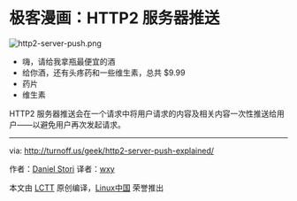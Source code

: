 极客漫画：HTTP2 服务器推送
===============

![http2-server-push.png](https://raw.githubusercontent.com/LCTT/comic/master/turnoff.us/http2-server-push/http2-server-push.png)

- 嗨，请给我拿瓶最便宜的酒
- 给你酒，还有头疼药和一些维生素，总共 $9.99 
- 药片 
- 维生素

HTTP2 服务器推送会在一个请求中将用户请求的内容及相关内容一次性推送给用户——以避免用户再次发起请求。

---
via: http://turnoff.us/geek/http2-server-push-explained/

作者：[Daniel Stori][a]
译者：[wxy](https://github.com/wxy)

本文由 [LCTT](https://github.com/LCTT/TranslateProject) 原创编译，[Linux中国](https://linux.cn/) 荣誉推出

[a]:http://turnoff.us/about/
